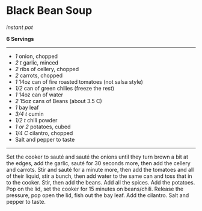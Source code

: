# Black Bean Soup

*instant pot*

**6 Servings**

---

- *1* onion, chopped
- *2 t* garlic, minced
- *2* ribs of cellery, chopped
- *2* carrots, chopped
- *1* 14oz can of fire roasted tomatoes (not salsa style)
- *1/2* can of green chilies (freeze the rest)
- *1* 14oz can of water
- *2* 15oz cans of Beans (about 3.5 C)
- *1* bay leaf
- *3/4 t* cumin
- *1/2 t* chili powder
- *1 or 2* potatoes, cubed
- *1/4 C* cilantro, chopped
- Salt and pepper to taste

---

Set the cooker to sauté and sauté the onions until they turn brown a bit at the
edges, add the garlic, sauté for 30 seconds more, then add the cellery and
carrots. Stir and sauté for a minute more, then add the tomatoes and all of
their liquid, stir a bunch, then add water to the same can and toss that in to
the cooker. Stir, then add the beans. Add all the spices. Add the potatoes. Pop
on the lid, set the cooker for 15 minutes on beans/chili. Release the pressure,
pop open the lid, fish out the bay leaf. Add the cilantro. Salt and pepper to
taste.
